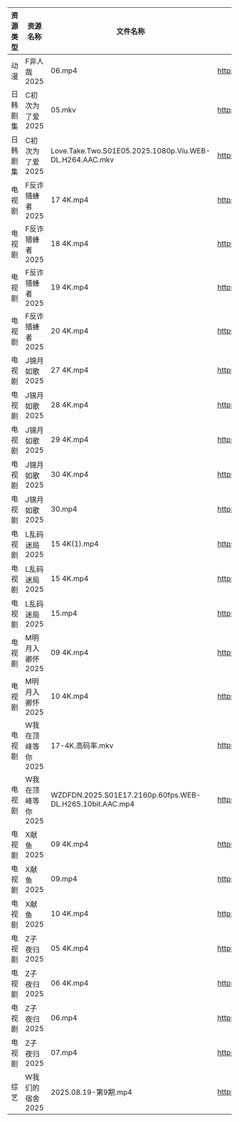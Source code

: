 | 资源类型 | 资源名称        | 文件名称                                                     | 分享链接                                 | 更新时间                |
| ---- | ----------- | -------------------------------------------------------- | ------------------------------------ | ------------------- |
| 动漫   | F非人哉2025    | 06.mp4                                                   | https://pan.quark.cn/s/f1a1468453ba  | 2025-08-19 21:19:05 |
| 日韩剧集 | C初次为了爱2025  | 05.mkv                                                   | https://pan.quark.cn/s/0523b5d1b795  | 2025-08-19 21:16:59 |
| 日韩剧集 | C初次为了爱2025  | Love.Take.Two.S01E05.2025.1080p.Viu.WEB-DL.H264.AAC.mkv  | https://pan.quark.cn/s/0523b5d1b795  | 2025-08-19 21:17:04 |
| 电视剧  | F反诈猎蜂者2025  | 17 4K.mp4                                                | https://www.alipan.com/s/y2n2PsHN76n | 2025-08-19 20:00:36 |
| 电视剧  | F反诈猎蜂者2025  | 18 4K.mp4                                                | https://www.alipan.com/s/y2n2PsHN76n | 2025-08-19 20:00:36 |
| 电视剧  | F反诈猎蜂者2025  | 19 4K.mp4                                                | https://www.alipan.com/s/y2n2PsHN76n | 2025-08-19 20:00:35 |
| 电视剧  | F反诈猎蜂者2025  | 20 4K.mp4                                                | https://www.alipan.com/s/y2n2PsHN76n | 2025-08-19 20:00:34 |
| 电视剧  | J锦月如歌2025   | 27 4K.mp4                                                | https://www.alipan.com/s/jdpjNxUdeEZ | 2025-08-19 20:00:46 |
| 电视剧  | J锦月如歌2025   | 28 4K.mp4                                                | https://www.alipan.com/s/jdpjNxUdeEZ | 2025-08-19 20:00:45 |
| 电视剧  | J锦月如歌2025   | 29 4K.mp4                                                | https://www.alipan.com/s/jdpjNxUdeEZ | 2025-08-19 20:00:45 |
| 电视剧  | J锦月如歌2025   | 30 4K.mp4                                                | https://www.alipan.com/s/jdpjNxUdeEZ | 2025-08-19 20:00:44 |
| 电视剧  | J锦月如歌2025   | 30.mp4                                                   | https://www.alipan.com/s/jdpjNxUdeEZ | 2025-08-19 20:00:44 |
| 电视剧  | L乱码迷局2025   | 15 4K(1).mp4                                             | https://www.alipan.com/s/CJ4yqcSAku1 | 2025-08-19 20:00:54 |
| 电视剧  | L乱码迷局2025   | 15 4K.mp4                                                | https://www.alipan.com/s/CJ4yqcSAku1 | 2025-08-19 18:00:53 |
| 电视剧  | L乱码迷局2025   | 15.mp4                                                   | https://www.alipan.com/s/CJ4yqcSAku1 | 2025-08-19 18:00:53 |
| 电视剧  | M明月入卿怀2025  | 09 4K.mp4                                                | https://www.alipan.com/s/xHamJTAqzs9 | 2025-08-19 20:01:07 |
| 电视剧  | M明月入卿怀2025  | 10 4K.mp4                                                | https://www.alipan.com/s/xHamJTAqzs9 | 2025-08-19 20:01:06 |
| 电视剧  | W我在顶峰等你2025 | 17-4K.高码率.mkv                                            | https://pan.quark.cn/s/cb17e03fd6d6  | 2025-08-19 16:31:35 |
| 电视剧  | W我在顶峰等你2025 | WZDFDN.2025.S01E17.2160p.60fps.WEB-DL.H265.10bit.AAC.mp4 | https://pan.quark.cn/s/cb17e03fd6d6  | 2025-08-19 16:31:39 |
| 电视剧  | X献鱼2025     | 09 4K.mp4                                                | https://www.alipan.com/s/RdyreAB7CLk | 2025-08-19 18:01:33 |
| 电视剧  | X献鱼2025     | 09.mp4                                                   | https://www.alipan.com/s/RdyreAB7CLk | 2025-08-19 18:01:32 |
| 电视剧  | X献鱼2025     | 10 4K.mp4                                                | https://www.alipan.com/s/RdyreAB7CLk | 2025-08-19 18:01:32 |
| 电视剧  | Z子夜归2025    | 05 4K.mp4                                                | https://www.alipan.com/s/eenSecWfvhF | 2025-08-19 20:01:57 |
| 电视剧  | Z子夜归2025    | 06 4K.mp4                                                | https://www.alipan.com/s/eenSecWfvhF | 2025-08-19 20:01:56 |
| 电视剧  | Z子夜归2025    | 06.mp4                                                   | https://www.alipan.com/s/eenSecWfvhF | 2025-08-19 20:01:56 |
| 电视剧  | Z子夜归2025    | 07.mp4                                                   | https://www.alipan.com/s/eenSecWfvhF | 2025-08-19 20:01:55 |
| 综艺   | W我们的宿舍2025  | 2025.08.19-第9期.mp4                                       | https://pan.quark.cn/s/f9a388d84b7d  | 2025-08-19 16:40:59 |
